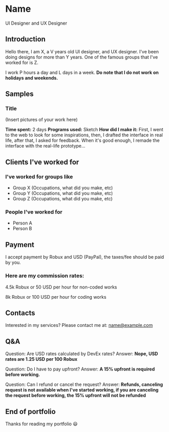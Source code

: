# Name
UI Designer and UX Designer

## Introduction
Hello there, I am X, a V years old UI designer, and UX designer. I've been doing designs for more than Y years. One of the famous groups that I've worked for is Z.

I work P hours a day and L days in a week. **Do note that I do not work on holidays and weekends.**

## Samples

### Title
(Insert pictures of your work here)

**Time spent:** 2 days
**Programs used:** Sketch
**How did I make it:** First, I went to the web to look for some inspirations, then, I drafted the interface in real life, after that, I asked for feedback. When it's good enough, I remade the interface with the real-life prototype...

## Clients I've worked for
### I've worked for groups like
* Group X (Occupations, what did you make, etc)
* Group Y (Occupations, what did you make, etc)
* Group Z (Occupations, what did you make, etc)

### People I've worked for
* Person A
* Person B

## Payment
I accept payment by Robux and USD (PayPal), the taxes/fee should be paid by you.

### Here are my commission rates:
4.5k Robux or 50 USD per hour for non-coded works

8k Robux or 100 USD per hour for coding works

## Contacts
Interested in my services? Please contact me at:
name@example.com

## Q&A
Question: Are USD rates calculated by DevEx rates?
Answer: **Nope, USD rates are 1.25 USD per 100 Robux**

Question: Do I have to pay upfront?
Answer: **A 15% upfront is required before working.**

Question: Can I refund or cancel the request?
Answer: **Refunds, canceling request is not available when I've started working, if you are canceling the request before working, the 15% upfront will not be refunded**

## End of portfolio
Thanks for reading my portfolio :smiley:
